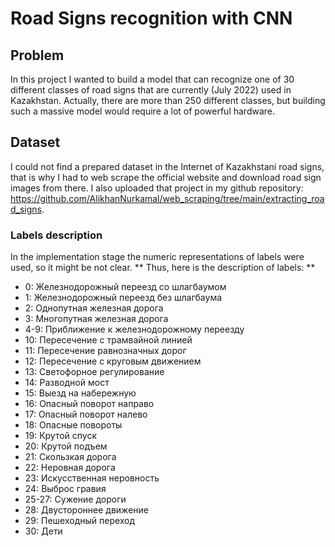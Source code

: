 # Road Signs recognition with CNN #

## Problem ##
In this project I wanted to build a model that can recognize one of 30 different classes of road signs that are currently (July 2022) used in Kazakhstan. Actually, there are more than 250 different classes, but building such a massive model would require a lot of powerful hardware.

## Dataset ##
I could not find a prepared dataset in the Internet of Kazakhstani road signs, that is why I had to web scrape the official website and download road sign images from there. I also uploaded that project in my github repository: https://github.com/AlikhanNurkamal/web_scraping/tree/main/extracting_road_signs.

### Labels description ###
In the implementation stage the numeric representations of labels were used, so it might be not clear.
** Thus, here is the description of labels: **
* 0: Железнодорожный переезд со шлагбаумом
* 1: Железнодорожный переезд без шлагбаума
* 2: Однопутная железная дорога
* 3: Многопутная железная дорога
* 4-9: Приближение к железнодорожному переезду
* 10: Пересечение с трамвайной линией
* 11: Пересечение равнозначных дорог
* 12: Пересечение с круговым движением
* 13: Светофорное регулирование
* 14: Разводной мост
* 15: Выезд на набережную
* 16: Опасный поворот направо
* 17: Опасный поворот налево
* 18: Опасные повороты
* 19: Крутой спуск
* 20: Крутой подъем
* 21: Скользкая дорога
* 22: Неровная дорога
* 23: Искусственная неровность
* 24: Выброс гравия
* 25-27: Сужение дороги
* 28: Двустороннее движение
* 29: Пешеходный переход
* 30: Дети
